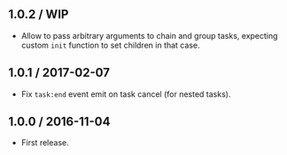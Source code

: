 1.0.2 / WIP
------------------

- Allow to pass arbitrary arguments to chain and group tasks,
  expecting custom `init` function to set children in that case.


1.0.1 / 2017-02-07
------------------

- Fix `task:end` event emit on task cancel (for nested tasks).


1.0.0 / 2016-11-04
------------------

- First release.
